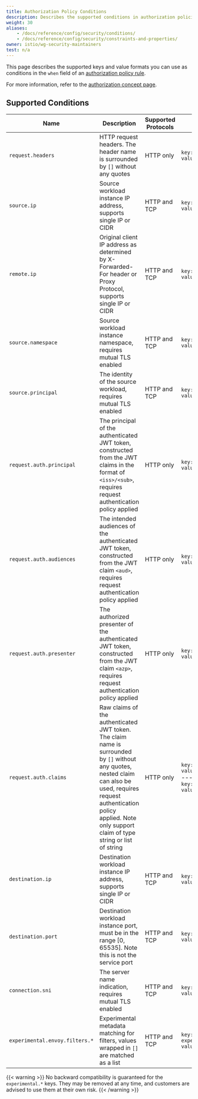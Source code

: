 ```yaml
---
title: Authorization Policy Conditions
description: Describes the supported conditions in authorization policies.
weight: 30
aliases:
    - /docs/reference/config/security/conditions/
    - /docs/reference/config/security/constraints-and-properties/
owner: istio/wg-security-maintainers
test: n/a
---
```


This page describes the supported keys and value formats you can use as conditions
in the `when` field of an [authorization policy rule](/docs/reference/config/security/authorization-policy/#Rule).

For more information, refer to the [authorization concept page](/docs/concepts/security/#authorization).

## Supported Conditions

| Name | Description | Supported Protocols | Example |
|------|-------------|--------------------|---------|
| `request.headers` | HTTP request headers. The header name is surrounded by `[]` without any quotes | HTTP only | `key: request.headers[User-Agent]`<br/>`values: ["Mozilla/*"]` |
| `source.ip`  | Source workload instance IP address, supports single IP or CIDR | HTTP and TCP | `key: source.ip`<br/>`values: ["10.1.2.3", "10.2.0.0/16"]` |
| `remote.ip`  | Original client IP address as determined by X-Forwarded-For header or Proxy Protocol, supports single IP or CIDR | HTTP and TCP | `key: remote.ip`<br />`values: ["10.1.2.3", "10.2.0.0/16"]` |
| `source.namespace`  | Source workload instance namespace, requires mutual TLS enabled | HTTP and TCP | `key: source.namespace`<br/>`values: ["default"]` |
| `source.principal` | The identity of the source workload, requires mutual TLS enabled | HTTP and TCP | `key: source.principal`<br/>`values: ["cluster.local/ns/default/sa/productpage"]` |
| `request.auth.principal` | The principal of the authenticated JWT token, constructed from the JWT claims in the format of `<iss>/<sub>`, requires request authentication policy applied | HTTP only | `key: request.auth.principal`<br/>`values: ["issuer.example.com/subject-admin"]` |
| `request.auth.audiences` | The intended audiences of the authenticated JWT token, constructed from the JWT claim `<aud>`, requires request authentication policy applied | HTTP only | `key: request.auth.audiences`<br/>`values: ["example.com"]` |
| `request.auth.presenter` | The authorized presenter of the authenticated JWT token, constructed from the JWT claim `<azp>`, requires request authentication policy applied | HTTP only | `key: request.auth.presenter`<br/>`values: ["123456789012.example.com"]` |
| `request.auth.claims` | Raw claims of the authenticated JWT token. The claim name is surrounded by `[]` without any quotes, nested claim can also be used, requires request authentication policy applied. Note only support claim of type string or list of string | HTTP only | `key: request.auth.claims[iss]`<br/>`values: ["*@foo.com"]`<br/>---<br/>`key: request.auth.claims[nested1][nested2]`<br/>`values: ["some-value"]` |
| `destination.ip` | Destination workload instance IP address, supports single IP or CIDR | HTTP and TCP | `key: destination.ip`<br/>`values: ["10.1.2.3", "10.2.0.0/16"]` |
| `destination.port` | Destination workload instance port, must be in the range [0, 65535]. Note this is not the service port | HTTP and TCP | `key: destination.port`<br/>`values: ["80", "443"]` |
| `connection.sni` | The server name indication, requires mutual TLS enabled | HTTP and TCP | `key: connection.sni`<br/>`values: ["www.example.com"]` |
| `experimental.envoy.filters.*` | Experimental metadata matching for filters, values wrapped in `[]` are matched as a list | HTTP and TCP | `key: experimental.envoy.filters.network.mysql_proxy[db.table]`<br/>`values: ["[update]"]` |

{{< warning >}}
No backward compatibility is guaranteed for the `experimental.*` keys. They may be removed
at any time, and customers are advised to use them at their own risk.
{{< /warning >}}
